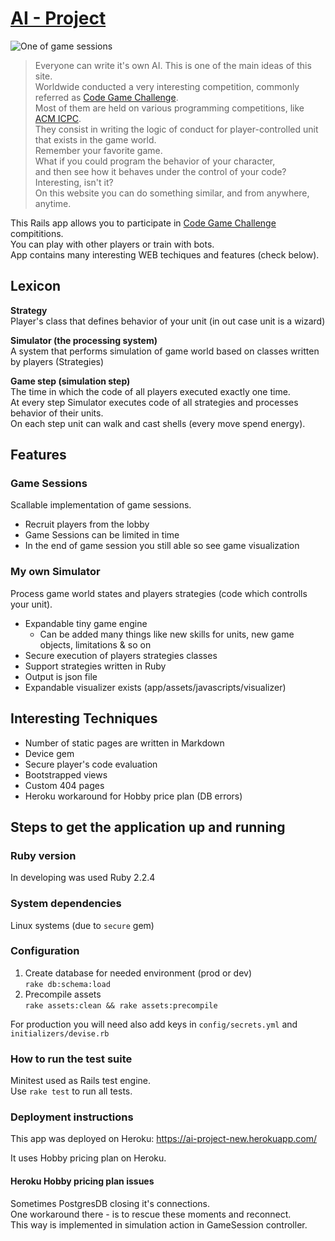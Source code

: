 # [AI - Project](https://ai-project-new.herokuapp.com/)
![One of game sessions](https://habrastorage.org/files/725/56e/b15/72556eb1580f45b1bc969e5d93ff84ea.gif)

> Everyone can write it's own AI. This is one of the main ideas of this site.  
Worldwide conducted a very interesting competition, commonly referred as [Code Game Challenge](https://habrahabr.ru/post/270953/).  
Most of them are held on various programming competitions, like [ACM ICPC](http://icpc.baylor.edu/).  
They consist in writing the logic of conduct for player-controlled unit that exists in the game world.  
Remember your favorite game.  
What if you could program the behavior of your character,   
and then see how it behaves under the control of your code?  
Interesting, isn't it?  
On this website you can do something similar, and from anywhere, anytime.

This Rails app allows you to participate in [Code Game Challenge](https://habrahabr.ru/post/270953/) compititions.  
You can play with other players or train with bots.   
App contains many interesting WEB techiques and features (check below).

## Lexicon
**Strategy**  
Player's class that defines behavior of your unit (in out case unit is a wizard)

**Simulator (the processing system)**  
A system that performs simulation of game world based on classes written by players (Strategies)

**Game step (simulation step)**  
The time in which the code of all players executed exactly one time.  
At every step Simulator executes code of all strategies and processes behavior of their units.  
On each step unit can walk and cast shells (every move spend energy).

## Features 
### Game Sessions 
Scallable implementation of game sessions.

* Recruit players from the lobby
* Game Sessions can be limited in time
* In the end of game session you still able so see game visualization

### My own Simulator 
Process game world states and players strategies (code which controlls your unit).
* Expandable tiny game engine
  * Can be added many things like new skills for units, new game objects, limitations & so on
* Secure execution of players strategies classes
* Support strategies written in Ruby
* Output is json file
* Expandable visualizer exists (app/assets/javascripts/visualizer)

## Interesting Techniques
* Number of static pages are written in Markdown
* Device gem
* Secure player's code evaluation
* Bootstrapped views
* Custom 404 pages
* Heroku workaround for Hobby price plan (DB errors)

## Steps to get the application up and running
### Ruby version  
In developing was used Ruby 2.2.4

### System dependencies  
Linux systems (due to `secure` gem)

### Configuration  
1) Create database for needed environment (prod or dev)  
`rake db:schema:load`
2) Precompile assets  
`rake assets:clean && rake assets:precompile`

For production you will need also add keys in `config/secrets.yml` and `initializers/devise.rb`

### How to run the test suite
Minitest used as Rails test engine.  
Use `rake test` to run all tests.

### Deployment instructions
This app was deployed on Heroku: 
https://ai-project-new.herokuapp.com/

It uses Hobby pricing plan on Heroku.
#### Heroku Hobby pricing plan issues
Sometimes PostgresDB closing it's connections.  
One workaround there - is to rescue these moments and reconnect.  
This way is implemented in simulation action in GameSession controller.